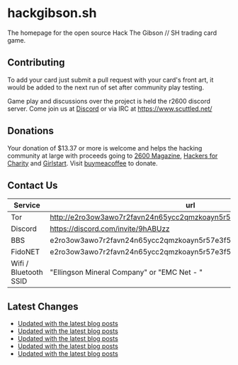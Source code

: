 # hackgibson.sh
The homepage for the open source Hack The Gibson // SH trading card game.


## Contributing

To add your card just submit a pull request with your card's front art, it would be added to the next run of set after community play testing.

Game play and discussions over the project is held the r2600 discord server. Come join us at [Discord](https://discord.com/invite/9hABUzz) or via IRC at https://www.scuttled.net/


## Donations

Your donation of $13.37 or more is welcome and helps the hacking community at large with proceeds going to [2600 Magazine](https://2600.com/), [Hackers for Charity](https://hackersforcharity.org) and [Girlstart](https://girlstart.org).  Visit [buymeacoffee](https://www.buymeacoffee.com/hackgibson.sh) to donate.


## Contact Us

Service | url
-|-
Tor | http://e2ro3ow3awo7r2favn24n65ycc2qmzkoayn5r57e3f56nvjwdcgg32ad.onion
Discord | https://discord.com/invite/9hABUzz
BBS | e2ro3ow3awo7r2favn24n65ycc2qmzkoayn5r57e3f56nvjwdcgg32ad.onion:23
FidoNET | e2ro3ow3awo7r2favn24n65ycc2qmzkoayn5r57e3f56nvjwdcgg32ad.onion:24554
Wifi / Bluetooth SSID | "Ellingson Mineral Company" or "EMC Net - <fidonet address>"

## Latest Changes
<!-- BLOG-POST-LIST:START -->
- [Updated with the latest blog posts](https://github.com/DFW2600/hackgibson.sh/commit/834d7ef6cb471988c3c1e1ee1e6e839258ffca8b)
- [Updated with the latest blog posts](https://github.com/DFW2600/hackgibson.sh/commit/e30e6f525a5b5e8b70bbf1987e248c5a771317be)
- [Updated with the latest blog posts](https://github.com/DFW2600/hackgibson.sh/commit/6d623ace856db2d63f75f0866a8437b02f0951e4)
- [Updated with the latest blog posts](https://github.com/DFW2600/hackgibson.sh/commit/548c4f298fe6d7904829a83febab4dc422abc7f2)
- [Updated with the latest blog posts](https://github.com/DFW2600/hackgibson.sh/commit/0da177809b745a4db29563d9ecc24bf4a2d0d8ee)
<!-- BLOG-POST-LIST:END -->
